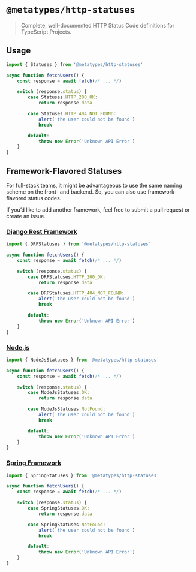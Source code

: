# `@metatypes/http-statuses`

> Complete, well-documented HTTP Status Code definitions for TypeScript Projects.

## Usage

```typescript
import { Statuses } from '@metatypes/http-statuses'

async function fetchUsers() {
	const response = await fetch(/* ... */)

	switch (response.status) {
		case Statuses.HTTP_200_OK:
			return response.data

		case Statuses.HTTP_404_NOT_FOUND:
			alert('the user could not be found')
			break

		default:
			throw new Error('Unknown API Error')
	}
}
```

## Framework-Flavored Statuses

For full-stack teams, it might be advantageous to use the same naming scheme on the front- and backend. So, you can also use framework-flavored status codes.

If you’d like to add another framework, feel free to submit a pull request or create an issue.

### [Django Rest Framework](https://github.com/encode/django-rest-framework)

```typescript
import { DRFStatuses } from '@metatypes/http-statuses'

async function fetchUsers() {
	const response = await fetch(/* ... */)

	switch (response.status) {
		case DRFStatuses.HTTP_200_OK:
			return response.data

		case DRFStatuses.HTTP_404_NOT_FOUND:
			alert('the user could not be found')
			break

		default:
			throw new Error('Unknown API Error')
	}
}
```

### [Node.js](https://nodejs.org)

```typescript
import { NodeJsStatuses } from '@metatypes/http-statuses'

async function fetchUsers() {
	const response = await fetch(/* ... */)

	switch (response.status) {
		case NodeJsStatuses.OK:
			return response.data

		case NodeJsStatuses.NotFound:
			alert('the user could not be found')
			break

		default:
			throw new Error('Unknown API Error')
	}
}
```

### [Spring Framework](https://spring.io)

```typescript
import { SpringStatuses } from '@metatypes/http-statuses'

async function fetchUsers() {
	const response = await fetch(/* ... */)

	switch (response.status) {
		case SpringStatuses.OK:
			return response.data

		case SpringStatuses.NotFound:
			alert('the user could not be found')
			break

		default:
			throw new Error('Unknown API Error')
	}
}
```
